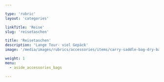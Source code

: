 ```yaml
---

type: 'rubric'
layout: 'categories'

linkTitle: 'Reise'
slug: 'reisetaschen'

title: 'Reisetaschen'
description: 'Lange Tour- viel Gepäck'
image: '/media/images/rubrics/accessories/items/carry-saddle-bag-dry-bag_1.jpeg'

weight: 1
menu:
  - aside_accessories_bags  

---
```

